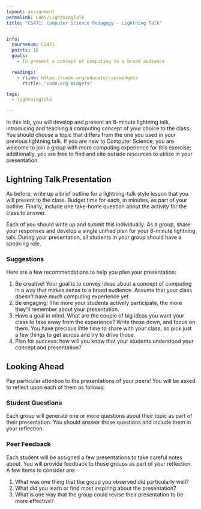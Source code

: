 ```yaml
---
layout: assignment
permalink: Labs/LightningTalk
title: "CS471: Computer Science Pedagogy - Lightning Talk"


info:
  coursenum: CS471
  points: 10
  goals:
    - To present a concept of computing to a broad audience

  readings:
    - rlink: https://code.org/educate/csp/widgets
      rtitle: "code.org Widgets"

tags:
  - lightningtalk

---
```


In this lab, you will develop and present an 8-minute lightning talk, introducing and teaching a computing concept of your choice to the class.  You should choose a topic that differs from the one you used in your previous lightning talk.  If you are new to Computer Science, you are welcome to join a group with more computing experience for this exercise; additionally, you are free to find and cite outside resources to utilize in your presentation.

## Lightning Talk Presentation
As before, write up a brief outline for a lightning-talk style lesson that you will present to the class.  Budget time for each, in minutes, as part of your outline.  Finally, include one take-home question about the activity for the class to answer.  

Each of you should write up and submit this individually.  As a group, share your responses and develop a single unified plan for your 8-minute lightning talk.  During your presentation, all students in your group should have a speaking role.

### Suggestions

Here are a few recommendations to help you plan your presentation:

1. Be creative!  Your goal is to convey ideas about a concept of computing in a way that makes sense to a broad audience.  Assume that your class doesn't have much computing experience yet.
2. Be engaging!  The more your students actively participate, the more they'll remember about your presentation.
3. Have a goal in mind.  What are the couple of big ideas you want your class to take away from the experience?  Write those down, and focus on them.  You have precious little time to share with your class, so pick just a few things to get across and try to drive those.
4. Plan for success: how will you know that your students understood your concept and presentation?

## Looking Ahead

Pay particular attention to the presentations of your peers!  You will be asked to reflect upon each of them as follows:

### Student Questions
Each group will generate one or more questions about their topic as part of their presentation.  You should answer those questions and include them in your reflection.

### Peer Feedback
Each student will be assigned a few presentations to take careful notes about.  You will provide feedback to those groups as part of your reflection.  A few items to consider are:

1. What was one thing that the group you observed did particularly well?
2. What did you learn or find most inspiring about the presentation?
3. What is one way that the group could revise their presentation to be more effective?
